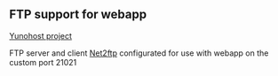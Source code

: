 FTP support for webapp
-------------------

[Yunohost project](https://yunohost.org/#/)

FTP server and client [Net2ftp](http://www.net2ftp.com/) configurated for use with webapp on the custom port 21021
